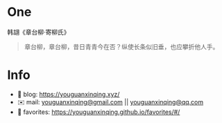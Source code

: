 
# One 
 
  
韩翃《章台柳·寄柳氏》 
 
>章台柳，章台柳，昔日青青今在否？纵使长条似旧垂，也应攀折他人手。        
 

# Info

- 📝 blog: https://youguanxinqing.xyz/
- ✉️  mail: youguanxinqing@gmail.com || youguanxinqing@qq.com
- 📙 favorites: https://youguanxinqing.github.io/favorites/#/
